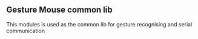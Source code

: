## Gesture Mouse common lib
This modules is used as the common lib for gesture recognising and serial communication